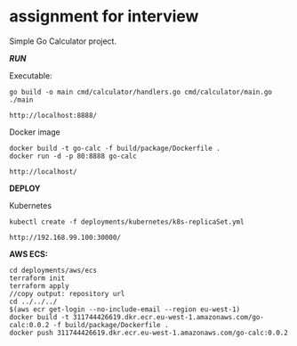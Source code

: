 # assignment for interview

Simple Go Calculator project.

***RUN***

Executable:
```
go build -o main cmd/calculator/handlers.go cmd/calculator/main.go
./main

http://localhost:8888/
```

Docker image
```
docker build -t go-calc -f build/package/Dockerfile .
docker run -d -p 80:8888 go-calc

http://localhost/
```

**DEPLOY**

Kubernetes
```
kubectl create -f deployments/kubernetes/k8s-replicaSet.yml

http://192.168.99.100:30000/
```

**AWS ECS:**
```
cd deployments/aws/ecs
terraform init
terraform apply
//copy output: repository url
cd ../../../
$(aws ecr get-login --no-include-email --region eu-west-1)
docker build -t 311744426619.dkr.ecr.eu-west-1.amazonaws.com/go-calc:0.0.2 -f build/package/Dockerfile .
docker push 311744426619.dkr.ecr.eu-west-1.amazonaws.com/go-calc:0.0.2
```
